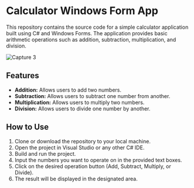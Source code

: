 # Calculator Windows Form App

This repository contains the source code for a simple calculator application built using C# and Windows Forms. The application provides basic arithmetic operations such as addition, subtraction, multiplication, and division.

![Capture 3](https://github.com/awahabt/Calculator_with_Window_Form/assets/133004396/d607f95b-400e-47e4-8ba1-24963f6937e9)

## Features
- **Addition:** Allows users to add two numbers.
- **Subtraction:** Allows users to subtract one number from another.
- **Multiplication:** Allows users to multiply two numbers.
- **Division:** Allows users to divide one number by another.

## How to Use
1. Clone or download the repository to your local machine.
2. Open the project in Visual Studio or any other C# IDE.
3. Build and run the project.
4. Input the numbers you want to operate on in the provided text boxes.
5. Click on the desired operation button (Add, Subtract, Multiply, or Divide).
6. The result will be displayed in the designated area.

